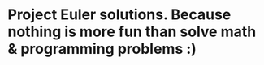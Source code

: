 Project Euler solutions. Because nothing is more fun than solve math & programming problems :)
=============
